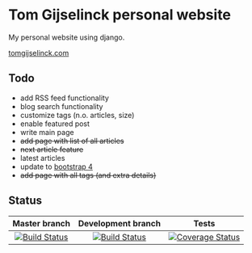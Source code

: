 Tom Gijselinck personal website
================================

My personal website using django.

[tomgijselinck.com](http://tomgijselinck.com)

## Todo
+ add RSS feed functionality
+ blog search functionality
+ customize tags (n.o. articles, size)
+ enable featured post
+ write main page
+ ~~add page with list of all articles~~
+ ~~next article feature~~
+ latest articles
+ update to [bootstrap 4](http://blog.getbootstrap.com/2015/08/19/bootstrap-4-alpha/ "bootstrap 4 announcement")
+ ~~add page with all tags (and extra details)~~

## Status
| Master branch | Development branch | Tests |
|:-------------:|:------------------:|:-----:|
[![Build Status](https://travis-ci.org/TomGijselinck/mywebsite.svg?branch=master)](https://travis-ci.org/TomGijselinck/mywebsite) | [![Build Status](https://travis-ci.org/TomGijselinck/mywebsite.svg?branch=develop)](https://travis-ci.org/TomGijselinck/mywebsite) | [![Coverage Status](https://coveralls.io/repos/TomGijselinck/mywebsite/badge.svg?branch=master&service=github)](https://coveralls.io/github/TomGijselinck/mywebsite?branch=master)
